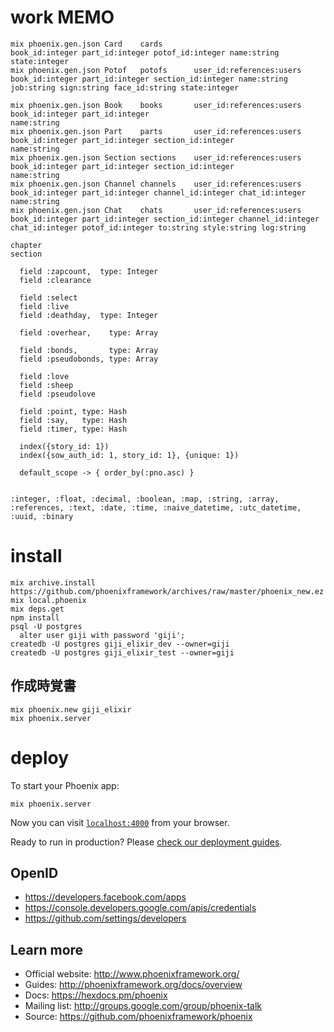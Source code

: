 # work MEMO

```
mix phoenix.gen.json Card    cards                                 book_id:integer part_id:integer potof_id:integer name:string state:integer
mix phoenix.gen.json Potof   potofs      user_id:references:users  book_id:integer part_id:integer section_id:integer name:string job:string sign:string face_id:string state:integer

mix phoenix.gen.json Book    books       user_id:references:users  book_id:integer part_id:integer                                    name:string
mix phoenix.gen.json Part    parts       user_id:references:users  book_id:integer part_id:integer section_id:integer                 name:string
mix phoenix.gen.json Section sections    user_id:references:users  book_id:integer part_id:integer section_id:integer                 name:string
mix phoenix.gen.json Channel channels    user_id:references:users  book_id:integer part_id:integer channel_id:integer chat_id:integer name:string
mix phoenix.gen.json Chat    chats       user_id:references:users  book_id:integer part_id:integer section_id:integer channel_id:integer chat_id:integer potof_id:integer to:string style:string log:string

chapter
section

  field :zapcount,  type: Integer
  field :clearance

  field :select
  field :live
  field :deathday,  type: Integer

  field :overhear,    type: Array

  field :bonds,       type: Array
  field :pseudobonds, type: Array

  field :love
  field :sheep
  field :pseudolove

  field :point, type: Hash
  field :say,   type: Hash
  field :timer, type: Hash

  index({story_id: 1})
  index({sow_auth_id: 1, story_id: 1}, {unique: 1})

  default_scope -> { order_by(:pno.asc) }


:integer, :float, :decimal, :boolean, :map, :string, :array, :references, :text, :date, :time, :naive_datetime, :utc_datetime, :uuid, :binary

```


# install

```
mix archive.install https://github.com/phoenixframework/archives/raw/master/phoenix_new.ez
mix local.phoenix
mix deps.get
npm install
psql -U postgres
  alter user giji with password 'giji';
createdb -U postgres giji_elixir_dev --owner=giji
createdb -U postgres giji_elixir_test --owner=giji
```

## 作成時覚書
```
mix phoenix.new giji_elixir
mix phoenix.server
```

# deploy

To start your Phoenix app:

```
mix phoenix.server
```

Now you can visit [`localhost:4000`](http://localhost:4000) from your browser.

Ready to run in production? Please [check our deployment guides](http://www.phoenixframework.org/docs/deployment).

## OpenID

* https://developers.facebook.com/apps
* https://console.developers.google.com/apis/credentials
* https://github.com/settings/developers

## Learn more

  * Official website: http://www.phoenixframework.org/
  * Guides: http://phoenixframework.org/docs/overview
  * Docs: https://hexdocs.pm/phoenix
  * Mailing list: http://groups.google.com/group/phoenix-talk
  * Source: https://github.com/phoenixframework/phoenix
